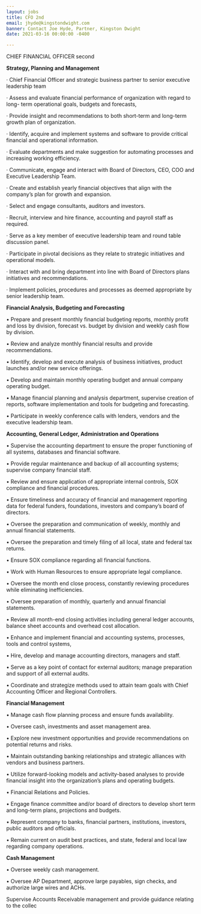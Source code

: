 ```yaml
---
layout: jobs
title: CFO 2nd
email: jhyde@kingstondwight.com
banner: Contact Joe Hyde, Partner, Kingston Dwight
date: 2021-03-16 00:00:00 -0400

---
```

CHIEF FINANCIAL OFFICER second

**Strategy, Planning and Management**

· Chief Financial Officer and strategic business partner to senior executive leadership team

· Assess and evaluate financial performance of organization with regard to long- term operational goals, budgets and forecasts,

· Provide insight and recommendations to both short-term and long-term growth plan of organization.

· Identify, acquire and implement systems and software to provide critical financial and operational information.

· Evaluate departments and make suggestion for automating processes and increasing working efficiency.

· Communicate, engage and interact with Board of Directors, CEO, COO and Executive Leadership Team.

· Create and establish yearly financial objectives that align with the company’s plan for growth and expansion.

· Select and engage consultants, auditors and investors.

· Recruit, interview and hire finance, accounting and payroll staff as required.

· Serve as a key member of executive leadership team and round table discussion panel.

· Participate in pivotal decisions as they relate to strategic initiatives and operational models.

· Interact with and bring department into line with Board of Directors plans initiatives and recommendations.

· Implement policies, procedures and processes as deemed appropriate by senior leadership team.

**Financial Analysis, Budgeting and Forecasting**

• Prepare and present monthly financial budgeting reports, monthly profit and loss by division, forecast vs. budget by division and weekly cash flow by division.

• Review and analyze monthly financial results and provide recommendations.

• Identify, develop and execute analysis of business initiatives, product launches and/or new service offerings.

• Develop and maintain monthly operating budget and annual company operating budget.

• Manage financial planning and analysis department, supervise creation of reports, software implementation and tools for budgeting and forecasting.

• Participate in weekly conference calls with lenders, vendors and the executive leadership team.

**Accounting, General Ledger, Administration and Operations**

• Supervise the accounting department to ensure the proper functioning of all systems, databases and financial software.

• Provide regular maintenance and backup of all accounting systems; supervise company financial staff.

• Review and ensure application of appropriate internal controls, SOX compliance and financial procedures.

• Ensure timeliness and accuracy of financial and management reporting data for federal funders, foundations, investors and company’s board of directors.

• Oversee the preparation and communication of weekly, monthly and annual financial statements.

• Oversee the preparation and timely filing of all local, state and federal tax returns.

• Ensure SOX compliance regarding all financial functions.

• Work with Human Resources to ensure appropriate legal compliance.

• Oversee the month end close process, constantly reviewing procedures while eliminating inefficiencies.

• Oversee preparation of monthly, quarterly and annual financial statements.

• Review all month-end closing activities including general ledger accounts, balance sheet accounts and overhead cost allocation.

• Enhance and implement financial and accounting systems, processes, tools and control systems,

• Hire, develop and manage accounting directors, managers and staff.

• Serve as a key point of contact for external auditors; manage preparation and support of all external audits.

• Coordinate and strategize methods used to attain team goals with Chief Accounting Officer and Regional Controllers.

**Financial Management**

• Manage cash flow planning process and ensure funds availability.

• Oversee cash, investments and asset management area.

• Explore new investment opportunities and provide recommendations on potential returns and risks.

• Maintain outstanding banking relationships and strategic alliances with vendors and business partners.

• Utilize forward-looking models and activity-based analyses to provide financial insight into the organization’s plans and operating budgets.

• Financial Relations and Policies.

• Engage finance committee and/or board of directors to develop short term and long-term plans, projections and budgets.

• Represent company to banks, financial partners, institutions, investors, public auditors and officials.

• Remain current on audit best practices, and state, federal and local law regarding company operations.

**Cash Management**

• Oversee weekly cash management.

• Oversee AP Department, approve large payables, sign checks, and authorize large wires and ACHs.

Supervise Accounts Receivable management and provide guidance relating to the collec